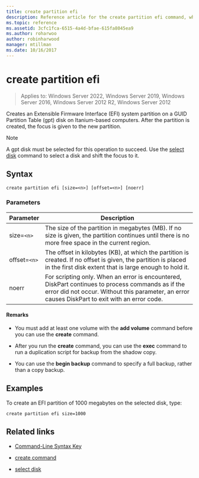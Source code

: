```yaml
---
title: create partition efi
description: Reference article for the create partition efi command, which creates an Extensible Firmware Interface (EFI) system partition on a GUID Partition Table (gpt) disk on Itanium-based computers.
ms.topic: reference
ms.assetid: 3cfc1fca-6515-4a4d-bfae-615fa8045ea9
ms.author: roharwoo
author: robinharwood
manager: mtillman
ms.date: 10/16/2017
---
```


# create partition efi

>Applies to: Windows Server 2022, Windows Server 2019, Windows Server 2016, Windows Server 2012 R2, Windows Server 2012

Creates an Extensible Firmware Interface (EFI) system partition on a GUID Partition Table (gpt) disk on Itanium-based computers. After the partition is created, the focus is given to the new partition.

>[!NOTE]
> A gpt disk must be selected for this operation to succeed. Use the [select disk](select-disk.md) command to select a disk and shift the focus to it.

## Syntax

```
create partition efi [size=<n>] [offset=<n>] [noerr]
```

### Parameters

| Parameter | Description |
| --------- | ----------- |
| size=`<n>` | The size of the partition in megabytes (MB). If no size is given, the partition continues until there is no more free space in the current region. |
| offset=`<n>` | The offset in kilobytes (KB), at which the partition is created. If no offset is given, the partition is placed in the first disk extent that is large enough to hold it. |
| noerr | For scripting only. When an error is encountered, DiskPart continues to process commands as if the error did not occur. Without this parameter, an error causes DiskPart to exit with an error code. |

#### Remarks

- You must add at least one volume with the **add volume** command before you can use the **create** command.

- After you run the **create** command, you can use the **exec** command to run a duplication script for backup from the shadow copy.

- You can use the **begin backup** command to specify a full backup, rather than a copy backup.

## Examples

To create an EFI partition of 1000 megabytes on the selected disk, type:

```
create partition efi size=1000
```

## Related links

- [Command-Line Syntax Key](command-line-syntax-key.md)

- [create command](create.md)

- [select disk](select-disk.md)
